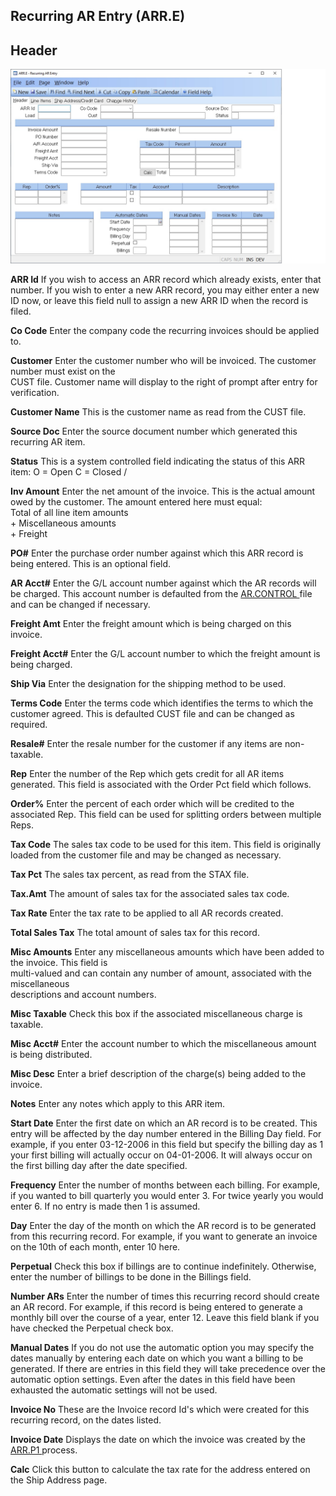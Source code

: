 ##  Recurring AR Entry (ARR.E)

<PageHeader />

##  Header

![](./ARR-E-1.jpg)

**ARR Id** If you wish to access an ARR record which already exists, enter
that number. If you wish to enter a new ARR record, you may either enter a new
ID now, or leave this field null to assign a new ARR ID when the record is
filed.  
  
**Co Code** Enter the company code the recurring invoices should be applied
to.  
  
**Customer** Enter the customer number who will be invoiced. The customer
number must exist on the  
CUST file. Customer name will display to the right of prompt after entry for
verification.  
  
**Customer Name** This is the customer name as read from the CUST file.  
  
**Source Doc** Enter the source document number which generated this recurring
AR item.  
  
**Status** This is a system controlled field indicating the status of this ARR
item: O = Open C = Closed /  
  
**Inv Amount** Enter the net amount of the invoice. This is the actual amount
owed by the customer. The amount entered here must equal:  
Total of all line item amounts  
\+ Miscellaneous amounts  
\+ Freight  
  
**PO#** Enter the purchase order number against which this ARR record is being
entered. This is an optional field.  
  
**AR Acct#** Enter the G/L account number against which the AR records will be charged. This account number is defaulted from the [ AR.CONTROL ](../../../../../../../../../../../rover/AP-OVERVIEW/AP-ENTRY/CHECKS-E4/AR-CONTROL) file and can be changed if necessary.   
  
**Freight Amt** Enter the freight amount which is being charged on this
invoice.  
  
**Freight Acct#** Enter the G/L account number to which the freight amount is
being charged.  
  
**Ship Via** Enter the designation for the shipping method to be used.  
  
**Terms Code** Enter the terms code which identifies the terms to which the
customer agreed. This is defaulted CUST file and can be changed as required.  
  
**Resale#** Enter the resale number for the customer if any items are non-
taxable.  
  
**Rep** Enter the number of the Rep which gets credit for all AR items
generated. This field is associated with the Order Pct field which follows.  
  
**Order%** Enter the percent of each order which will be credited to the
associated Rep. This field can be used for splitting orders between multiple
Reps.  
  
**Tax Code** The sales tax code to be used for this item. This field is
originally loaded from the customer file and may be changed as necessary.  
  
**Tax Pct** The sales tax percent, as read from the STAX file.  
  
**Tax.Amt** The amount of sales tax for the associated sales tax code.  
  
**Tax Rate** Enter the tax rate to be applied to all AR records created.  
  
**Total Sales Tax** The total amount of sales tax for this record.  
  
**Misc Amounts** Enter any miscellaneous amounts which have been added to the
invoice. This field is  
multi-valued and can contain any number of amount, associated with the
miscellaneous  
descriptions and account numbers.  
  
**Misc Taxable** Check this box if the associated miscellaneous charge is
taxable.  
  
**Misc Acct#** Enter the account number to which the miscellaneous amount is
being distributed.  
  
**Misc Desc** Enter a brief description of the charge(s) being added to the
invoice.  
  
**Notes** Enter any notes which apply to this ARR item.  
  
**Start Date** Enter the first date on which an AR record is to be created.
This entry will be affected by the day number entered in the Billing Day
field. For example, if you enter 03-12-2006 in this field but specify the
billing day as 1 your first billing will actually occur on 04-01-2006. It will
always occur on the first billing day after the date specified.  
  
**Frequency** Enter the number of months between each billing. For example, if
you wanted to bill quarterly you would enter 3. For twice yearly you would
enter 6. If no entry is made then 1 is assumed.  
  
**Day** Enter the day of the month on which the AR record is to be generated
from this recurring record. For example, if you want to generate an invoice on
the 10th of each month, enter 10 here.  
  
**Perpetual** Check this box if billings are to continue indefinitely.
Otherwise, enter the number of billings to be done in the Billings field.  
  
**Number ARs** Enter the number of times this recurring record should create
an AR record. For example, if this record is being entered to generate a
monthly bill over the course of a year, enter 12. Leave this field blank if
you have checked the Perpetual check box.  
  
**Manual Dates** If you do not use the automatic option you may specify the
dates manually by entering each date on which you want a billing to be
generated. If there are entries in this field they will take precedence over
the automatic option settings. Even after the dates in this field have been
exhausted the automatic settings will not be used.  
  
**Invoice No** These are the Invoice record Id's which were created for this
recurring record, on the dates listed.  
  
**Invoice Date** Displays the date on which the invoice was created by the [ ARR.P1 ](../../../../../../../../../../../rover/AP-OVERVIEW/AP-ENTRY/ACCT-CONTROL/ACCT-CONTROL-1/ar-e/AR-E-4/AR-F2/ARR-P1) process.   
  
**Calc** Click this button to calculate the tax rate for the address entered
on the Ship Address page.  
  
  
<badge text= "Version 8.10.57" vertical="middle" />

<PageFooter />